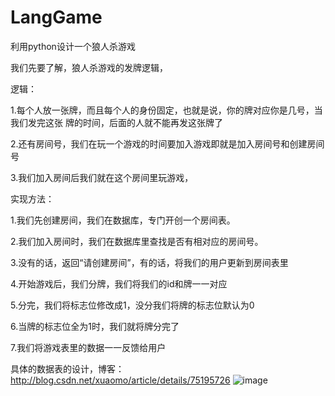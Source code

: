# LangGame
利用python设计一个狼人杀游戏

我们先要了解，狼人杀游戏的发牌逻辑，

逻辑：
  
  1.每个人放一张牌，而且每个人的身份固定，也就是说，你的牌对应你是几号，当我们发完这张 牌的时间，后面的人就不能再发这张牌了
  
  2.还有房间号，我们在玩一个游戏的时间要加入游戏即就是加入房间号和创建房间号
  
  3.我们加入房间后我们就在这个房间里玩游戏，
  
实现方法：

  1.我们先创建房间，我们在数据库，专门开创一个房间表。
  
  2.我们加入房间时，我们在数据库里查找是否有相对应的房间号。
  
  3.没有的话，返回“请创建房间”，有的话，将我们的用户更新到房间表里
  
  4.开始游戏后，我们分牌，我们将我们的id和牌一一对应
  
  5.分完，我们将标志位修改成1，没分我们将牌的标志位默认为0
  
  6.当牌的标志位全为1时，我们就将牌分完了
  
  7.我们将游戏表里的数据一一反馈给用户
  
  具体的数据表的设计，博客：http://blog.csdn.net/xuaomo/article/details/75195726
  ![image](http://img.blog.csdn.net/20170716092708749?watermark/2/text/aHR0cDovL2Jsb2cuY3Nkbi5uZXQveHVhb21v/font/5a6L5L2T/fontsize/400/fill/I0JBQkFCMA==/dissolve/70/gravity/Center)
  

